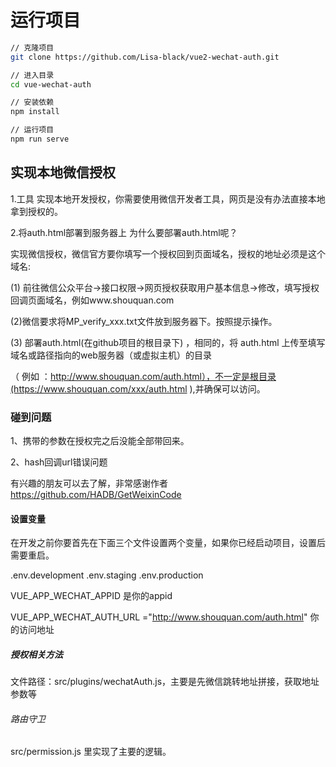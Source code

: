 
# 运行项目

```bash
// 克隆项目
git clone https://github.com/Lisa-black/vue2-wechat-auth.git

// 进入目录
cd vue-wechat-auth

// 安装依赖
npm install  

// 运行项目
npm run serve

```

## 实现本地微信授权

1.工具
实现本地开发授权，你需要使用微信开发者工具，网页是没有办法直接本地拿到授权的。

2.将auth.html部署到服务器上
为什么要部署auth.html呢？

实现微信授权，微信官方要你填写一个授权回到页面域名，授权的地址必须是这个域名:

 (1) 前往微信公众平台->接口权限->网页授权获取用户基本信息->修改，填写授权回调页面域名，例如www.shouquan.com

 (2)微信要求将MP_verify_xxx.txt文件放到服务器下。按照提示操作。

 (3) 部署auth.html(在github项目的根目录下) ，相同的，将 auth.html 上传至填写域名或路径指向的web服务器（或虚拟主机）的目录

 （ 例如 ：<http://www.shouquan.com/auth.html），不一定是根目录(https://www.shouquan.com/xxx/auth.html>   ),并确保可以访问。

### 碰到问题

  1、携带的参数在授权完之后没能全部带回来。

  2、hash回调url错误问题

  有兴趣的朋友可以去了解，非常感谢作者  <https://github.com/HADB/GetWeixinCode>

#### 设置变量

  在开发之前你要首先在下面三个文件设置两个变量，如果你已经启动项目，设置后需要重启。

  .env.development .env.staging .env.production

  VUE_APP_WECHAT_APPID  是你的appid

  VUE_APP_WECHAT_AUTH_URL ="http://www.shouquan.com/auth.html"  你的访问地址

##### 授权相关方法

  文件路径：src/plugins/wechatAuth.js，主要是先微信跳转地址拼接，获取地址参数等

###### 路由守卫

  src/permission.js 里实现了主要的逻辑。

